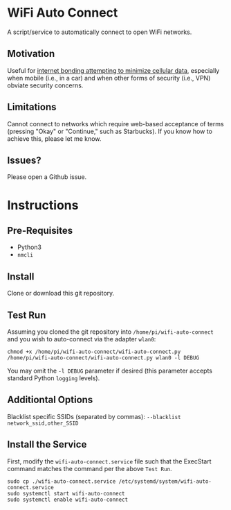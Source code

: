 # WiFi Auto Connect
A script/service to automatically connect to open WiFi networks.

## Motivation
Useful for [internet bonding attempting to minimize cellular data](https://www.technicallywizardry.com/internet-bonding-raspberry-pi-access-point/), especially when mobile (i.e., in a car) and when other forms of security (i.e., VPN) obviate security concerns.

## Limitations
Cannot connect to networks which require web-based acceptance of terms (pressing "Okay" or "Continue," such as Starbucks). If you know how to achieve this, please let me know.

## Issues?
Please open a Github issue.

# Instructions

## Pre-Requisites

- Python3
- `nmcli`

## Install

Clone or download this git repository.

## Test Run

Assuming you cloned the git repository into `/home/pi/wifi-auto-connect` and you wish to auto-connect via the adapter `wlan0`:
```
chmod +x /home/pi/wifi-auto-connect/wifi-auto-connect.py
/home/pi/wifi-auto-connect/wifi-auto-connect.py wlan0 -l DEBUG
```

You may omit the `-l DEBUG` parameter if desired (this parameter accepts standard Python `logging` levels).

## Additiontal Options

Blacklist specific SSIDs (separated by commas): `--blacklist network_ssid,other_SSID`

## Install the Service

First, modify the `wifi-auto-connect.service` file such that the ExecStart command matches the command per the above `Test Run`.

```
sudo cp ./wifi-auto-connect.service /etc/systemd/system/wifi-auto-connect.service
sudo systemctl start wifi-auto-connect
sudo systemctl enable wifi-auto-connect
```
